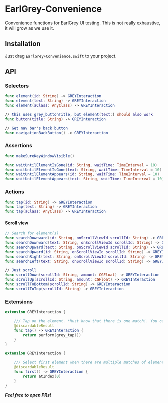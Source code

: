 # EarlGrey-Convenience
Convenience functions for EarlGrey UI testing. This is not really exhaustive, it will grow as we use it.

## Installation
Just drag `EarlGrey+Convenience.swift` to your project.

## API
### Selectors
```swift
func element(id: String) -> GREYInteraction
func element(text: String) -> GREYInteraction
func element(aClass: AnyClass) -> GREYInteraction

// this uses grey_buttonTitle, but element(text:) should also work
func button(title: String) -> GREYInteraction

// Get nav bar's back button
func navigationBackButton() -> GREYInteraction
```

### Assertions
```swift
func makeSureKeyWindowVisible()

func waitUntilElementIsGone(id: String, waitTime: TimeInterval = 10)
func waitUntilElementIsGone(text: String, waitTime: TimeInterval = 10)
func waitUntilElementAppears(id: String, waitTime: TimeInterval = 10)
func waitUntilElementAppears(text: String, waitTime: TimeInterval = 10)
```
### Actions
```swift
func tap(id: String) -> GREYInteraction
func tap(text: String) -> GREYInteraction
func tap(aClass: AnyClass) -> GREYInteraction
```

#### Scroll view
```swift
// Search for element(s)
func searchDownward(id: String, onScrollViewId scrollId: String) -> GREYInteraction
func searchDownward(text: String, onScrollViewId scrollId: String) -> GREYInteraction
func searchUpward(text: String, onScrollViewId scrollId: String) -> GREYInteraction
func searchUpward(id: String, onScrollViewId scrollId: String) -> GREYInteraction
func searchRight(text: String, onScrollViewId scrollId: String) -> GREYInteraction
func searchLeft(text: String, onScrollViewId scrollId: String) -> GREYInteraction

// Just scroll
func scrollDown(scrollId: String, amount: CGFloat) -> GREYInteraction
func scrollUp(scrollId: String, amount: CGFloat) -> GREYInteraction
func scrollToBottom(scrollId: String) -> GREYInteraction
func scrollToTop(scrollId: String) -> GREYInteraction
```

### Extensions
```swift
extension GREYInteraction {

    /// Tap on the element. *Must know that there is one match!. You can use `.first()` to make sure there is one element.
    @discardableResult
    func tap() -> GREYInteraction {
        return perform(grey_tap())
    }
}
```

```swift
extension GREYInteraction {

    /// Select first element when there are multiple matches of elements.
    @discardableResult
    func first() -> GREYInteraction {
        return atIndex(0)
    }
}
```

***Feel free to open PRs!***
